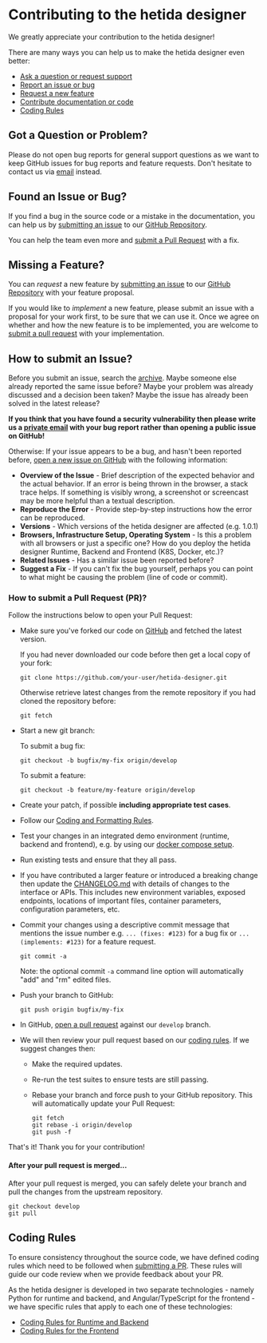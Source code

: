 # Contributing to the hetida designer

We greatly appreciate your contribution to the hetida designer!

There are many ways you can help us to make the hetida designer even better:

- [Ask a question or request support](#question)
- [Report an issue or bug](#issue)
- [Request a new feature](#feature)
- [Contribute documentation or code](#submit-pr)
- [Coding Rules](#rules)

## <a name="question"></a> Got a Question or Problem?

Please do not open bug reports for general support questions as we want to keep GitHub
issues for bug reports and feature requests. Don't hesitate to contact us via
[email][email] instead.

## <a name="issue"></a> Found an Issue or Bug?

If you find a bug in the source code or a mistake in the documentation, you can help us by
[submitting an issue](#submit-issue) to our [GitHub Repository][github].

You can help the team even more and [submit a Pull Request](#submit-pr) with a fix.

## <a name="feature"></a> Missing a Feature?

You can _request_ a new feature by [submitting an issue](#submit-issue) to our [GitHub
Repository][github] with your feature proposal.

If you would like to _implement_ a new feature, please submit an issue with
a proposal for your work first, to be sure that we can use it. Once we agree
on whether and how the new feature is to be implemented, you are welcome to
[submit a pull request](#submit-pr) with your implementation.

## <a name="submit-issue"></a> How to submit an Issue?

Before you submit an issue, search the [archive](https://github.com/hetida/hetida-designer/issues). Maybe someone else already
reported the same issue before? Maybe your problem was already discussed and
a decision been taken? Maybe the issue has already been solved in the latest
release?

**If you think that you have found a security vulnerability then please write
us a [private email][email] with your bug report rather than opening a public
issue on GitHub!**

Otherwise: If your issue appears to be a bug, and hasn't been reported before,
[open a new issue on GitHub][new-issue] with the following information:

- **Overview of the Issue** - Brief description of the expected behavior and
  the actual behavior. If an error is being thrown in the browser, a stack trace
  helps. If something is visibly wrong, a screenshot or screencast may be more
  helpful than a textual description.
- **Reproduce the Error** - Provide step-by-step instructions how the error
  can be reproduced.
- **Versions** - Which versions of the hetida designer are affected (e.g. 1.0.1)
- **Browsers, Infrastructure Setup, Operating System** - Is this a problem with
  all browsers or just a specific one? How do you deploy the hetida designer
  Runtime, Backend and Frontend (K8S, Docker, etc.)?
- **Related Issues** - Has a similar issue been reported before?
- **Suggest a Fix** - If you can't fix the bug yourself, perhaps you can point
  to what might be causing the problem (line of code or commit).

### <a name="submit-pr"></a> How to submit a Pull Request (PR)?

Follow the instructions below to open your Pull Request:

- Make sure you've forked our code on [GitHub][github] and fetched the latest
  version.

  If you had never downloaded our code before then get a local copy of your fork:

  ```shell
  git clone https://github.com/your-user/hetida-designer.git
  ```

  Otherwise retrieve latest changes from the remote repository if you
  had cloned the repository before:

  ```shell
  git fetch
  ```

* Start a new git branch:

  To submit a bug fix:

  ```shell
  git checkout -b bugfix/my-fix origin/develop
  ```

  To submit a feature:

  ```shell
  git checkout -b feature/my-feature origin/develop
  ```

* Create your patch, if possible **including appropriate test cases**.
* Follow our [Coding and Formatting Rules](#rules).
* Test your changes in an integrated demo environment (runtime, backend and frontend),
  e.g. by using our [docker compose setup][getting-started].
* Run existing tests and ensure that they all pass.
* If you have contributed a larger feature or introduced a breaking change then
  update the [CHANGELOG.md][changelog] with details of changes to the interface or
  APIs. This includes new environment variables, exposed endpoints, locations
  of important files, container parameters, configuration parameters, etc.
* Commit your changes using a descriptive commit message that mentions the
  issue number e.g. `... (fixes: #123)` for a bug fix or `... (implements: #123)`
  for a feature request.

  ```shell
  git commit -a
  ```

  Note: the optional commit `-a` command line option will automatically "add" and "rm" edited files.

* Push your branch to GitHub:

  ```shell
  git push origin bugfix/my-fix
  ```

* In GitHub, [open a pull request][new-pr] against our `develop` branch.
* We will then review your pull request based on our [coding rules](#rules).
  If we suggest changes then:

  - Make the required updates.
  - Re-run the test suites to ensure tests are still passing.
  - Rebase your branch and force push to your GitHub repository. This will
    automatically update your Pull Request:

    ```shell
    git fetch
    git rebase -i origin/develop
    git push -f
    ```

That's it! Thank you for your contribution!

#### After your pull request is merged...

After your pull request is merged, you can safely delete your branch and pull the changes
from the upstream repository.

```shell
git checkout develop
git pull
```

## <a name="rules"></a> Coding Rules

To ensure consistency throughout the source code, we have defined coding rules
which need to be followed when [submitting a PR](#submit-pr). These rules will
guide our code review when we provide feedback about your PR.

As the hetida designer is developed in two separate technologies - namely Python
for runtime and backend, and Angular/TypeScript for the
frontend - we have specific rules that apply to each one of these technologies:

- [Coding Rules for Runtime and Backend][coding-rules-runtime]
- [Coding Rules for the Frontend][coding-rules-frontend]

[coding-rules-runtime]: https://github.com/hetida/hetida-designer/blob/release/runtime/CODING_STANDARDS.md
[coding-rules-frontend]: https://github.com/hetida/hetida-designer/blob/release/frontend/CODING_STANDARDS.md
[changelog]: https://github.com/hetida/hetida-designer/blob/release/CHANGELOG.md
[email]: mailto:hetida@neusta-sd-west.de
[getting-started]: https://github.com/hetida/hetida-designer/blob/release/README.md#gs-docker-compose
[github]: https://github.com/hetida/hetida-designer
[new-issue]: https://github.com/hetida/hetida-designer/issues/new?assignees=&labels=&template=bug_report.md&title=%5BBUG%5D
[new-pr]: https://github.com/hetida/hetida-designer/compare/develop
